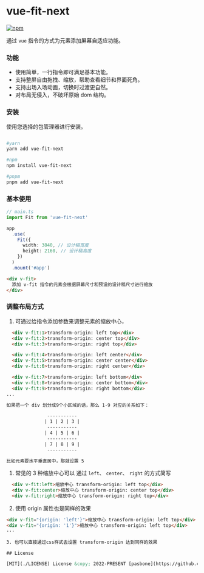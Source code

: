 # vue-fit-next

[![npm](https://img.shields.io/npm/v/vue-fit-next)](https://www.npmjs.com/package/vue-fit-next)

通过 `vue` 指令的方式为元素添加屏幕自适应功能。

### 功能

- 使用简单，一行指令即可满足基本功能。
- 支持整屏自由拖拽、缩放，帮助查看细节和界面死角。
- 支持出场入场动画，切换时过渡更自然。
- 对布局无侵入，不破坏原始 dom 结构。

### 安装

使用您选择的包管理器进行安装。

```bash

#yarn
yarn add vue-fit-next

#npm
npm install vue-fit-next

#pnpm
pnpm add vue-fit-next

```

### 基本使用

```ts 
// main.ts
import Fit from 'vue-fit-next'

app
  .use(
    Fit({
      width: 3840, // 设计稿宽度
      height: 2160, // 设计稿高度
    })
  )
  .mount('#app')

```

```html
<div v-fit>
  添加 v-fit 指令的元素会根据屏幕尺寸和预设的设计稿尺寸进行缩放
</div>
```

### 调整布局方式

1. 可通过给指令添加参数来调整元素的缩放中心，

  ```html
    <div v-fit:1>transform-origin: left top</div>
    <div v-fit:2>transform-origin: center top</div>
    <div v-fit:3>transform-origin: right top</div>

    <div v-fit:4>transform-origin: left center</div>
    <div v-fit:5>transform-origin: center center</div>
    <div v-fit:6>transform-origin: right center</div>

    <div v-fit:7>transform-origin: left bottom</div>
    <div v-fit:8>transform-origin: center bottom</div>
    <div v-fit:9>transform-origin: right bottom</div>
  ...

  如果把一个 div 划分成9个小区域的话，那么 1-9 对应的关系如下：

                 -----------
                | 1 | 2 | 3 |
                 -----------
                | 4 | 5 | 6 |
                 -----------
                | 7 | 8 | 9 |
                 -----------

  比如元素要水平垂直居中，那就设置 5
  ```
  
  1. 常见的 3 种缩放中心可以 通过 `left`、 `center`、 `right` 的方式简写

  ```html
    <div v-fit:left>缩放中心 transform-origin: left top</div>
    <div v-fit:center>缩放中心 transform-origin: center top</div>
    <div v-fit:right>缩放中心 transform-origin: right top</div>
  ```

2. 使用 origin 属性也是同样的效果
  ```html
  <div v-fit="{origin: 'left'}">缩放中心 transform-origin: left top</div>
  <div v-fit="{origin: '1'}">缩放中心 transform-origin: left top</div>
  ···

3. 也可以直接通过css样式去设置 transform-origin 达到同样的效果

## License

[MIT](./LICENSE) License &copy; 2022-PRESENT [pasbone](https://github.com/pasbone)
